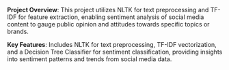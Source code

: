 **Project Overview**: This project utilizes NLTK for text preprocessing and TF-IDF for feature extraction, enabling sentiment analysis of social media content to gauge public opinion and attitudes towards specific topics or brands.

**Key Features**: Includes NLTK for text preprocessing, TF-IDF vectorization, and a Decision Tree Classifier for sentiment classification, providing insights into sentiment patterns and trends from social media data.
